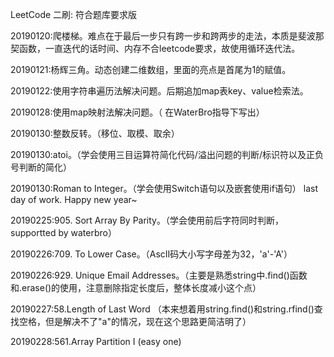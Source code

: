 LeetCode 二刷: 符合题库要求版

20190120:爬楼梯。难点在于最后一步只有跨一步和跨两步的走法，本质是斐波那契函数，一直迭代的话时间、内存不合leetcode要求，故使用循环迭代法。

20190121:杨辉三角。动态创建二维数组，里面的亮点是首尾为1的赋值。

20190122:使用字符串遍历法解决问题。后期追加map表key、value检索法。

20190128:使用map映射法解决问题。（ 在WaterBro指导下写出）

20190130:整数反转。（移位、取模、取余）

20190130:atoi。（学会使用三目运算符简化代码/溢出问题的判断/标识符以及正负号判断的简化）

20190130:Roman to Integer。（学会使用Switch语句以及嵌套使用if语句）
last day of work.
Happy new year~

20190225:905. Sort Array By Parity。（学会使用前后字符同时判断，supportted by waterbro）

20190226:709. To Lower Case。（AscII码大小写字母差为32，'a'-'A'）

20190226:929. Unique Email Addresses。（主要是熟悉string中.find()函数和.erase()的使用，注意删除指定长度后，整体长度减小这个点）

20190227:58.Length of Last Word （本来想着用string.find()和string.rfind()查找空格，但是解决不了"a"的情况，现在这个思路更简洁明了）

20190228:561.Array Partition I (easy one)

